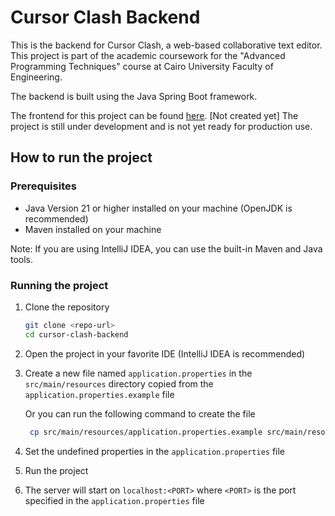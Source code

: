 # Cursor Clash Backend

This is the backend for Cursor Clash, a web-based collaborative text editor. 
This project is part of the academic coursework for the "Advanced Programming Techniques" course at Cairo University
Faculty of Engineering.

The backend is built using the Java Spring Boot framework.

The frontend for this project can be found [here](). [Not created yet]
The project is still under development and is not yet ready for production use.



## How to run the project

### Prerequisites
- Java Version 21 or higher installed on your machine (OpenJDK is recommended)
- Maven installed on your machine

Note: If you are using IntelliJ IDEA, you can use the built-in Maven and Java tools.

### Running the project

1. Clone the repository
    ```bash
    git clone <repo-url>
    cd cursor-clash-backend
    ```
1. Open the project in your favorite IDE (IntelliJ IDEA is recommended)
1. Create a new file named `application.properties` in the `src/main/resources` directory copied from the `application.properties.example` file
   
   Or you can run the following command to create the file
   ```bash
    cp src/main/resources/application.properties.example src/main/resources/application.properties
   ```
1. Set the undefined properties in the `application.properties` file
1. Run the project
1. The server will start on `localhost:<PORT>` where `<PORT>` is the port specified in the `application.properties` file


